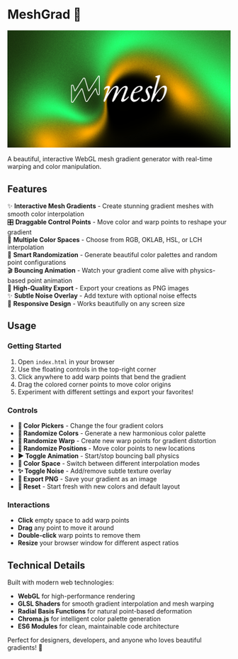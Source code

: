 # MeshGrad 🎨

![MeshGrad Preview](Mesh.png)

A beautiful, interactive WebGL mesh gradient generator with real-time warping and color manipulation.

## Features

✨ **Interactive Mesh Gradients** - Create stunning gradient meshes with smooth color interpolation  
🎛️ **Draggable Control Points** - Move color and warp points to reshape your gradient  
🎨 **Multiple Color Spaces** - Choose from RGB, OKLAB, HSL, or LCH interpolation  
🎲 **Smart Randomization** - Generate beautiful color palettes and random point configurations  
🎬 **Bouncing Animation** - Watch your gradient come alive with physics-based point animation  
📸 **High-Quality Export** - Export your creations as PNG images  
✨ **Subtle Noise Overlay** - Add texture with optional noise effects  
📱 **Responsive Design** - Works beautifully on any screen size

## Usage

### Getting Started
1. Open `index.html` in your browser
2. Use the floating controls in the top-right corner
3. Click anywhere to add warp points that bend the gradient
4. Drag the colored corner points to move color origins
5. Experiment with different settings and export your favorites!

### Controls
- **🎨 Color Pickers** - Change the four gradient colors
- **🎲 Randomize Colors** - Generate a new harmonious color palette
- **📍 Randomize Warp** - Create new warp points for gradient distortion  
- **🎯 Randomize Positions** - Move color points to new locations
- **▶️ Toggle Animation** - Start/stop bouncing ball physics
- **🌈 Color Space** - Switch between different interpolation modes
- **✨ Toggle Noise** - Add/remove subtle texture overlay
- **💾 Export PNG** - Save your gradient as an image
- **🔄 Reset** - Start fresh with new colors and default layout

### Interactions
- **Click** empty space to add warp points
- **Drag** any point to move it around
- **Double-click** warp points to remove them
- **Resize** your browser window for different aspect ratios

## Technical Details

Built with modern web technologies:
- **WebGL** for high-performance rendering
- **GLSL Shaders** for smooth gradient interpolation and mesh warping
- **Radial Basis Functions** for natural point-based deformation
- **Chroma.js** for intelligent color palette generation
- **ES6 Modules** for clean, maintainable code architecture

Perfect for designers, developers, and anyone who loves beautiful gradients! 🌈 